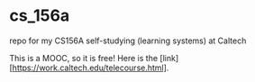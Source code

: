 # cs_156a
repo for my CS156A self-studying (learning systems) at Caltech

This is a MOOC, so it is free! Here is the [link][https://work.caltech.edu/telecourse.html].
